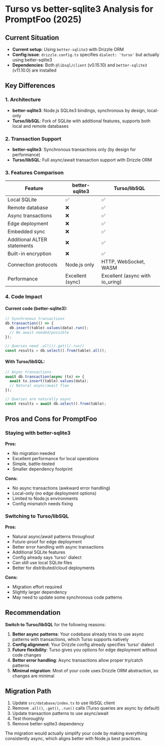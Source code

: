 # Turso vs better-sqlite3 Analysis for PromptFoo (2025)

## Current Situation
- **Current setup**: Using `better-sqlite3` with Drizzle ORM
- **Config issue**: `drizzle.config.ts` specifies `dialect: 'turso'` but actually using better-sqlite3
- **Dependencies**: Both `@libsql/client` (v0.15.10) and `better-sqlite3` (v11.10.0) are installed

## Key Differences

### 1. **Architecture**
- **better-sqlite3**: Node.js SQLite3 bindings, synchronous by design, local-only
- **Turso/libSQL**: Fork of SQLite with additional features, supports both local and remote databases

### 2. **Transaction Support**
- **better-sqlite3**: Synchronous transactions only (by design for performance)
- **Turso/libSQL**: Full async/await transaction support with Drizzle ORM

### 3. **Features Comparison**

| Feature | better-sqlite3 | Turso/libSQL |
|---------|---------------|--------------|
| Local SQLite | ✅ | ✅ |
| Remote database | ❌ | ✅ |
| Async transactions | ❌ | ✅ |
| Edge deployment | ❌ | ✅ |
| Embedded sync | ❌ | ✅ |
| Additional ALTER statements | ❌ | ✅ |
| Built-in encryption | ❌ | ✅ |
| Connection protocols | Node.js only | HTTP, WebSocket, WASM |
| Performance | Excellent (sync) | Excellent (async with io_uring) |

### 4. **Code Impact**

#### Current code (better-sqlite3):
```typescript
// Synchronous transactions
db.transaction(() => {
  db.insert(table).values(data).run();
  // No await needed/possible
});

// Queries need .all()/.get()/.run()
const results = db.select().from(table).all();
```

#### With Turso/libSQL:
```typescript
// Async transactions
await db.transaction(async (tx) => {
  await tx.insert(table).values(data);
  // Natural async/await flow
});

// Queries are naturally async
const results = await db.select().from(table);
```

## Pros and Cons for PromptFoo

### Staying with better-sqlite3
**Pros:**
- No migration needed
- Excellent performance for local operations
- Simple, battle-tested
- Smaller dependency footprint

**Cons:**
- No async transactions (awkward error handling)
- Local-only (no edge deployment options)
- Limited to Node.js environments
- Config mismatch needs fixing

### Switching to Turso/libSQL
**Pros:**
- Natural async/await patterns throughout
- Future-proof for edge deployment
- Better error handling with async transactions
- Additional SQLite features
- Config already says 'turso' dialect
- Can still use local SQLite files
- Better for distributed/cloud deployments

**Cons:**
- Migration effort required
- Slightly larger dependency
- May need to update some synchronous code patterns

## Recommendation

**Switch to Turso/libSQL** for the following reasons:

1. **Better async patterns**: Your codebase already tries to use async patterns with transactions, which Turso supports natively
2. **Config alignment**: Your Drizzle config already specifies 'turso' dialect
3. **Future flexibility**: Turso gives you options for edge deployment without code changes
4. **Better error handling**: Async transactions allow proper try/catch patterns
5. **Minimal migration**: Most of your code uses Drizzle ORM abstraction, so changes are minimal

## Migration Path

1. Update `src/database/index.ts` to use libSQL client
2. Remove `.all()`, `.get()`, `.run()` calls (Turso queries are async by default)
3. Update transaction patterns to use async/await
4. Test thoroughly
5. Remove better-sqlite3 dependency

The migration would actually simplify your code by making everything consistently async, which aligns better with Node.js best practices.